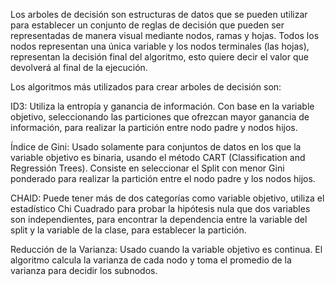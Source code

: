 Los arboles de decisión son estructuras de datos que se pueden utilizar para establecer un conjunto de reglas de decisión que pueden ser representadas de manera visual mediante nodos, ramas y hojas.
Todos los nodos representan una única variable y los nodos terminales (las hojas), representan la decisión final del algoritmo, esto quiere decir el valor que devolverá al final de la ejecución.

Los algoritmos más utilizados para crear arboles de decisión son:

ID3: Utiliza la entropía y ganancia de información. Con base en la variable objetivo, seleccionando las particiones que ofrezcan mayor ganancia de información, para realizar la partición entre nodo padre y nodos hijos.

Índice de Gini: Usado solamente para conjuntos de datos en los que la variable objetivo es binaria, usando el método CART (Classification and Regressión Trees).  Consiste en seleccionar el Split con menor Gini ponderado para realizar la partición entre el nodo padre y los nodos hijos.

CHAID: Puede tener más de dos categorías como variable objetivo, utiliza el estadístico Chi Cuadrado para probar la hipótesis nula que dos variables son independientes, para encontrar la dependencia entre la variable del split y la variable de la clase, para establecer la partición.

Reducción de la Varianza: Usado cuando la variable objetivo es continua. El algoritmo calcula la varianza de cada nodo y toma el promedio de la varianza para decidir los subnodos.
